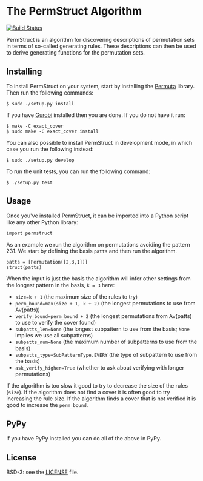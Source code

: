 # The PermStruct Algorithm

[![Build Status](https://travis-ci.org/PermutaTriangle/PermStruct.svg?branch=master)](https://travis-ci.org/PermutaTriangle/PermStruct)

PermStruct is an algorithm for discovering descriptions of permutation sets in
terms of so-called generating rules. These descriptions can then be used to
derive generating functions for the permutation sets.

## Installing
To install PermStruct on your system, start by installing the
[Permuta](https://github.com/PermutaTriangle/Permuta) library. Then run
the following commands:
```
$ sudo ./setup.py install
```
If you have [Gurobi](http://www.gurobi.com) installed then you are done. If you
do not have it run:
```
$ make -C exact_cover
$ sudo make -C exact_cover install
```

You can also possible to install PermStruct in development mode, in which case you
run the following instead:
```
$ sudo ./setup.py develop
```

To run the unit tests, you can run the following command:
```
$ ./setup.py test
```

## Usage
Once you've installed PermStruct, it can be imported into a Python script like
any other Python library:
```
import permstruct
```

As an example we run the algorithm on permutations avoiding the pattern 231.
We start by defining the basis `patts` and then run the algorithm.
```
patts = [Permutation([2,3,1])]
struct(patts)
```
When the input is just the basis the algorithm will infer other settings from
the longest pattern in the basis, `k = 3` here:

* `size=k + 1` (the maximum size of the rules to try)
* `perm_bound=max(size + 1, k + 2)` (the longest permutations to use from Av(patts))
* `verify_bound=perm_bound + 2` (the longest permutations from Av(patts) to use to verify the cover found)
* `subpatts_len=None` (the longest subpattern to use from the basis; `None` implies we use all subpatterns)
* `subpatts_num=None` (the maximum number of subpatterns to use from the basis)
* `subpatts_type=SubPatternType.EVERY` (the type of subpattern to use from the basis)
* `ask_verify_higher=True` (whether to ask about verifying with longer permutations)

If the algorithm is too slow it good to try to decrease the size of the rules
(`size`). If the algorithm does not find a cover it is often good to try
increasing the rule size. If the algorithm finds a cover that is not verified it
is good to increase the `perm_bound`.

## PyPy
If you have PyPy installed you can do all of the above in PyPy.

## License
BSD-3: see the [LICENSE](https://github.com/PermutaTriangle/PermStruct/blob/master/LICENSE) file.
